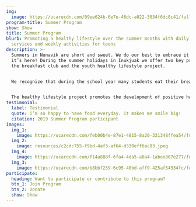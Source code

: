 ```yaml
---
img:
  image: https://ucarecdn.com/09ee624b-6e7e-46dc-a022-3034f6dc8c41/fullsizeoutput_d6b.jpeg
program-title: Summer Program
show: Show
title: Summer Program
blurb: Promoting a healthy lifestyle over the summer months with daily breakfast
  services and weekly activities for teens
description: >-
  Summers in Nunavik are short and sweet. We do our best to embrace it while
  it’s here! During the summer holidays in Inukjuak we offer two key programs,
  the breakfast club and the youth healthy lifestyle project. 


  We recognize that during the school year many students eat their breakfasts at school, and as a result during the summer months there is a gap in food support. The breakfast club was created to address this need offering hot breakfast daily from 9-11am to all community members. Start your day with us over a tea and hot meal!


  The healthy lifestyle project promotes the development of positive habits among Inukjuammiut youth. We offer teens regular weekly activities and healthy snacks throughout the summer months. Activities include sports, cooking, gardening and going on the land. If you’d like to participate follow our facebook page to stay up to date on the details of when each activity will take place.
testimonial:
  label: Testimonial
  quote: I’m so happy to have food everyday. It makes me smile big!
  citation: 2019 Summer Program participant
images:
  img_1:
    image: https://ucarecdn.com/feb00b4e-87e1-4815-8a20-331348ffea54/fullsizeoutput_dd2.jpeg
  img_2:
    image: resources/c2cdc755-f9bd-4af3-af64-d330eff6ac83.jpeg
  img_4:
    image: https://ucarecdn.com/f14a888f-6fa4-4da5-a0a4-1abee807e277/fullsizeoutput_dd5.jpeg
  img_3:
    image: https://ucarecdn.com/b8bbf239-6c95-40bd-aff9-425af54334fc/fullsizeoutput_d52.jpeg
participate:
  heading: Want to participate or contribute to this program?
  btn_1: Join Program
  btn_2: Donate
  show: Show
---
```

